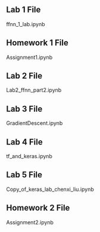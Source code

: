 
## Lab 1 File ##
ffnn_1_lab.ipynb

## Homework 1 File ##
Assignment1.ipynb

## Lab 2 File ##
Lab2_ffnn_part2.ipynb

## Lab 3 File ##
GradientDescent.ipynb


## Lab 4 File ##
tf_and_keras.ipynb

## Lab 5 File ##
Copy_of_keras_lab_chenxi_liu.ipynb

## Homework 2 File ##
Assignment2.ipynb
